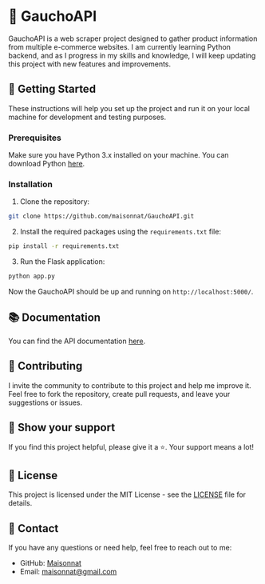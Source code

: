 # 🚀 GauchoAPI

GauchoAPI is a web scraper project designed to gather product information from multiple e-commerce websites. I am currently learning Python backend, and as I progress in my skills and knowledge, I will keep updating this project with new features and improvements.

## 🌟 Getting Started

These instructions will help you set up the project and run it on your local machine for development and testing purposes.

### Prerequisites

Make sure you have Python 3.x installed on your machine. You can download Python [here](https://www.python.org/downloads/).

### Installation

1. Clone the repository:

```bash
git clone https://github.com/maisonnat/GauchoAPI.git
```

2. Install the required packages using the `requirements.txt` file:
```bash
pip install -r requirements.txt
```

3. Run the Flask application:
```bash
python app.py
```

Now the GauchoAPI should be up and running on `http://localhost:5000/`.

## 📚 Documentation

You can find the API documentation [here](https://github.com/maisonnat/GauchoAPI/wiki).

## 🤝 Contributing

I invite the community to contribute to this project and help me improve it. Feel free to fork the repository, create pull requests, and leave your suggestions or issues.

## 🌠 Show your support

If you find this project helpful, please give it a ⭐️. Your support means a lot!

## 📃 License

This project is licensed under the MIT License - see the [LICENSE](LICENSE) file for details.

## 📧 Contact

If you have any questions or need help, feel free to reach out to me:

- GitHub: [Maisonnat](https://github.com/maisonnat)
- Email: maisonnat@gmail.com

